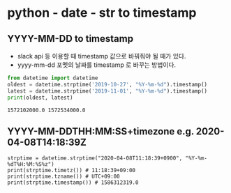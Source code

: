# python - date - str to timestamp

## YYYY-MM-DD to timestamp
* slack api 등 이용할 때 timestamp 값으로 바꿔줘야 될 때가 있다.
* yyyy-mm-dd 포멧의 날짜를 timestamp 로 바꾸는 방법이다.
```python
from datetime import datetime
oldest = datetime.strptime('2019-10-27', "%Y-%m-%d").timestamp()
latest = datetime.strptime('2019-11-01', "%Y-%m-%d").timestamp()
print(oldest, latest)
```

```
1572102000.0 1572534000.0
```

## YYYY-MM-DDTHH:MM:SS+timezone e.g. 2020-04-08T14:18:39Z
```
strptime = datetime.strptime("2020-04-08T11:18:39+0900", "%Y-%m-%dT%H:%M:%S%z")
print(strptime.timetz()) # 11:18:39+09:00
print(strptime.tzname()) # UTC+09:00
print(strptime.timestamp()) # 1586312319.0
```
